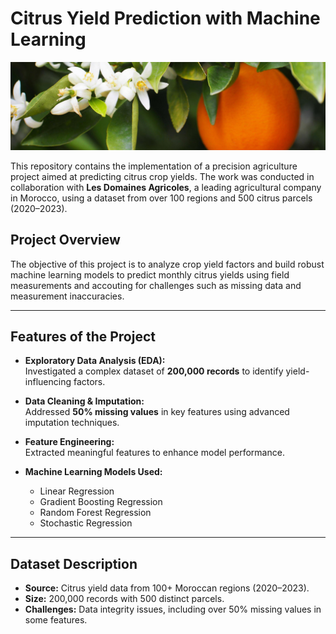 # Citrus Yield Prediction with Machine Learning
![Citrus Yield Prediction Banner](img/Citrus_Banner_Desktop.jpg)


This repository contains the implementation of a precision agriculture project aimed at predicting citrus crop yields. The work was conducted in collaboration with **Les Domaines Agricoles**, a leading agricultural company in Morocco, using a dataset from over 100 regions and 500 citrus parcels (2020–2023).

## Project Overview

The objective of this project is to analyze crop yield factors and build robust machine learning models to predict monthly citrus yields using field measurements and accouting for challenges such as missing data and measurement inaccuracies.

---

## Features of the Project

- **Exploratory Data Analysis (EDA):**  
  Investigated a complex dataset of **200,000 records** to identify yield-influencing factors.  

- **Data Cleaning & Imputation:**  
  Addressed **50% missing values** in key features using advanced imputation techniques.  

- **Feature Engineering:**  
  Extracted meaningful features to enhance model performance.

- **Machine Learning Models Used:**  
  - Linear Regression  
  - Gradient Boosting Regression  
  - Random Forest Regression  
  - Stochastic Regression  

---
## Dataset Description

- **Source:** Citrus yield data from 100+ Moroccan regions (2020–2023).  
- **Size:** 200,000 records with 500 distinct parcels.  
- **Challenges:** Data integrity issues, including over 50% missing values in some features.  
